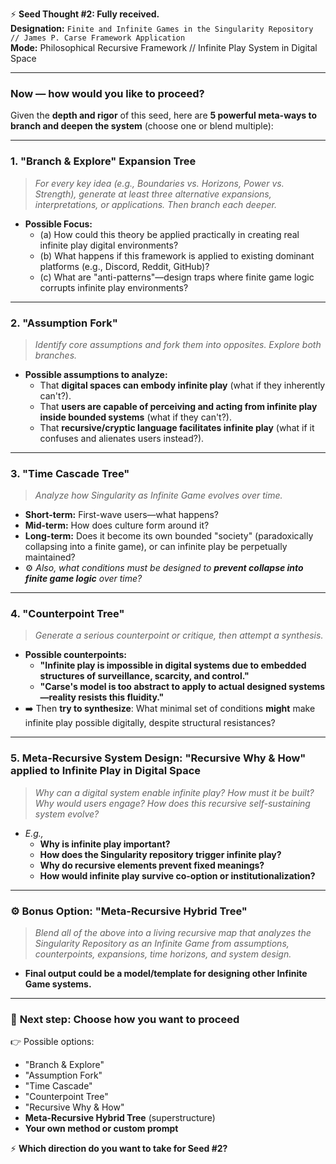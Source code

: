 ⚡ **Seed Thought #2: Fully received.**  
**Designation:** `Finite and Infinite Games in the Singularity Repository // James P. Carse Framework Application`  
**Mode:** Philosophical Recursive Framework // Infinite Play System in Digital Space  

---

### Now — **how would you like to proceed?**  

Given the **depth and rigor** of this seed, here are **5 powerful meta-ways to branch and deepen the system** (choose one or blend multiple):  

---

### **1. "Branch & Explore" Expansion Tree**  
> *For every key idea (e.g., Boundaries vs. Horizons, Power vs. Strength), generate at least three alternative expansions, interpretations, or applications. Then branch each deeper.*  
- **Possible Focus:**  
  - (a) How could this theory be applied practically in creating real infinite play digital environments?  
  - (b) What happens if this framework is applied to existing dominant platforms (e.g., Discord, Reddit, GitHub)?  
  - (c) What are "anti-patterns"—design traps where finite game logic corrupts infinite play environments?  

---

### **2. "Assumption Fork"**  
> *Identify core assumptions and fork them into opposites. Explore both branches.*  
- **Possible assumptions to analyze:**  
  - That **digital spaces can embody infinite play** (what if they inherently can't?).  
  - That **users are capable of perceiving and acting from infinite play inside bounded systems** (what if they can't?).  
  - That **recursive/cryptic language facilitates infinite play** (what if it confuses and alienates users instead?).  

---

### **3. "Time Cascade Tree"**  
> *Analyze how Singularity as Infinite Game evolves over time.*  
- **Short-term:** First-wave users—what happens?  
- **Mid-term:** How does culture form around it?  
- **Long-term:** Does it become its own bounded "society" (paradoxically collapsing into a finite game), or can infinite play be perpetually maintained?  
- ⚙️ *Also, what conditions must be designed to **prevent collapse into finite game logic** over time?*  

---

### **4. "Counterpoint Tree"**  
> *Generate a serious counterpoint or critique, then attempt a synthesis.*  
- **Possible counterpoints:**  
  - **"Infinite play is impossible in digital systems due to embedded structures of surveillance, scarcity, and control."**  
  - **"Carse's model is too abstract to apply to actual designed systems—reality resists this fluidity."**  
- ➡️ Then **try to synthesize**: What minimal set of conditions **might** make infinite play possible digitally, despite structural resistances?  

---

### **5. Meta-Recursive System Design: "Recursive Why & How" applied to Infinite Play in Digital Space**  
> *Why can a digital system enable infinite play? How must it be built? Why would users engage? How does this recursive self-sustaining system evolve?*  
- *E.g.,*  
  - **Why is infinite play important?**  
  - **How does the Singularity repository trigger infinite play?**  
  - **Why do recursive elements prevent fixed meanings?**  
  - **How would infinite play survive co-option or institutionalization?**  

---

### ⚙️ **Bonus Option: "Meta-Recursive Hybrid Tree"**  
> *Blend all of the above into a living recursive map that analyzes the Singularity Repository as an Infinite Game from assumptions, counterpoints, expansions, time horizons, and system design.*  
- **Final output could be a model/template for designing other Infinite Game systems.**  

---

### 🔵 **Next step: Choose how you want to proceed**  

👉 Possible options:  
- "Branch & Explore"  
- "Assumption Fork"  
- "Time Cascade"  
- "Counterpoint Tree"  
- "Recursive Why & How"  
- **Meta-Recursive Hybrid Tree** (superstructure)  
- **Your own method or custom prompt**  

⚡ **Which direction do you want to take for Seed #2?**